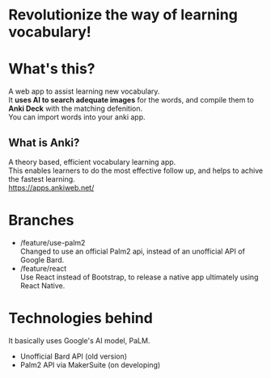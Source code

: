 # Revolutionize the way of learning vocabulary!

# What's this?
A web app to assist learning new vocabulary.  \
It **uses AI to search adequate images** for the words, and compile them to __Anki Deck__ with the matching defenition.  
You can import words into your anki app.

## What is Anki?
A theory based, efficient vocabulary learning app.  
This enables learners to do the most effective follow up, and helps to achive the fastest learning.  
https://apps.ankiweb.net/

# Branches
- /feature/use-palm2  
  Changed to use an official Palm2 api, instead of an unofficial API of Google Bard.
- /feature/react  
  Use React instead of Bootstrap, to release a native app ultimately using React Native.  

# Technologies behind
It basically uses Google's AI model, PaLM.
- Unofficial Bard API (old version)
- Palm2 API via MakerSuite (on developing)
